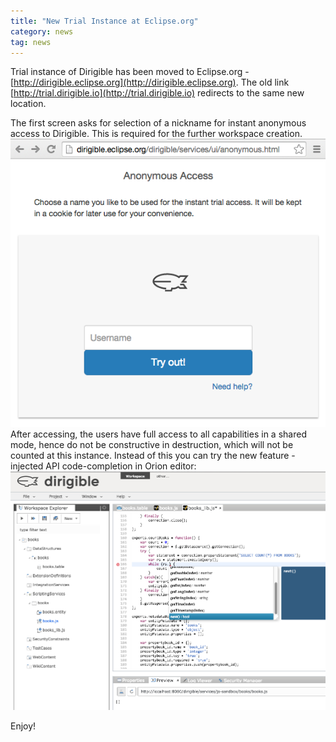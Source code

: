```yaml
---
title: "New Trial Instance at Eclipse.org"
category: news
tag: news
---
```


Trial instance of Dirigible has been moved to Eclipse.org - [http://dirigible.eclipse.org](http://dirigible.eclipse.org).
The old link [http://trial.dirigible.io](http://trial.dirigible.io) redirects to the same new location.

The first screen asks for selection of a nickname for instant anonymous access to Dirigible. This is required for the further workspace creation.
<br>
<img src="/img/posts/instant_access.png"/>
<br>
After accessing, the users have full access to all capabilities in a shared mode, hence do not be constructive in destruction, which will not be counted at this instance.
Instead of this you can try the new feature - injected API code-completion in Orion editor:
<br>
<img src="/img/posts/injected_api_in_orion.png"/>
<br>

Enjoy!


